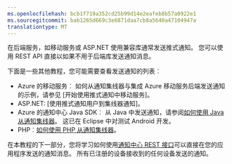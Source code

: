 ```yaml
---
ms.openlocfilehash: bcb1f719a352cd25b99d14e2eafeb8b57a0922e1
ms.sourcegitcommit: bab1265d669c3e6871daa7cb8a5640a47104947a
translationtype: MT
---
```



在后端服务，如移动服务或 ASP.NET 使用兼容库通常发送推式通知。 您可以使用 REST API 直接以如果不用于后端库发送通知消息。 

下面是一些其他教程，您可能需要查看发送通知的列表︰

- Azure 的移动服务︰ 如何从通知集线器与集成 Azure 移动服务后端发送通知的示例，请参见 [开始使用推式通知中移动服务]。  
- ASP.NET: [使用推式通知用户到集线器通知]。
- Azure 的通知中心 Java SDK︰ 从 Java 中发送通知，请参阅[如何使用 Java 从通知集线器](../articles/notification-hubs/notification-hubs-java-backend-how-to.md)。 这已在 Eclipse 中对测试 Android 开发。
- PHP︰[如何使用 PHP 从通知集线器](../articles/notification-hubs/notification-hubs-php-backend-how-to.md)。


在本教程的下一部分，您将学习如何使用[通知中心 REST 接口](http://msdn.microsoft.com/library/windowsazure/dn223264.aspx)可以直接在您的应用程序发送的通知消息。 所有已注册的设备接收到的任何设备发送的通知。  


